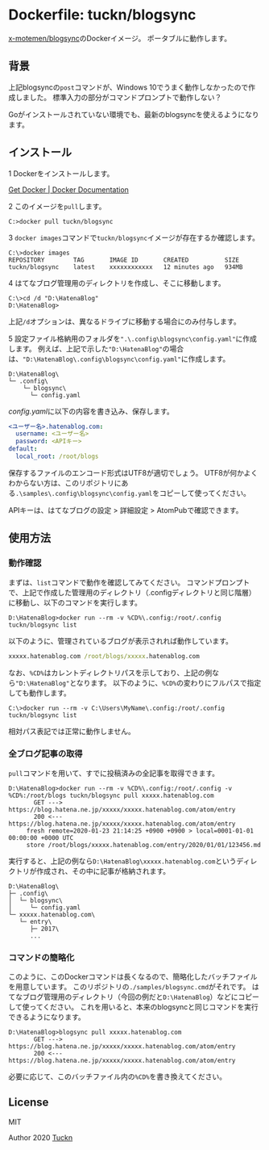 # Dockerfile: tuckn/blogsync

[x-motemen/blogsync](https://github.com/x-motemen/blogsync)のDockerイメージ。
ポータブルに動作します。

## 背景

上記blogsyncの`post`コマンドが、Windows 10でうまく動作しなかったので作成しました。
標準入力の部分がコマンドプロンプトで動作しない？

Goがインストールされていない環境でも、最新のblogsyncを使えるようになります。

## インストール

1 Dockerをインストールします。

[Get Docker | Docker Documentation](https://docs.docker.com/get-docker/)

2 このイメージを`pull`します。

```console
C:>docker pull tuckn/blogsync
```

3 `docker images`コマンドで`tuckn/blogsync`イメージが存在するか確認します。

```console
C:\>docker images
REPOSITORY        TAG       IMAGE ID       CREATED          SIZE
tuckn/blogsync    latest    xxxxxxxxxxxx   12 minutes ago   934MB
```

4 はてなブログ管理用のディレクトリを作成し、そこに移動します。

```console
C:\>cd /d "D:\HatenaBlog"
D:\HatenaBlog>
```

上記`/d`オプションは、異なるドライブに移動する場合にのみ付与します。

5 設定ファイル格納用のフォルダを`".\.config\blogsync\config.yaml"`に作成します。
例えば、上記で示した`"D:\HatenaBlog"`の場合は、`"D:\HatenaBlog\.config\blogsync\config.yaml"`に作成します。

```console
D:\HatenaBlog\
└─ .config\
    └─ blogsync\
      └─ config.yaml
```

*config.yaml*に以下の内容を書き込み、保存します。

```yaml
<ユーザー名>.hatenablog.com:
  username: <ユーザー名>
  password: <APIキー>
default:
  local_root: /root/blogs
```

保存するファイルのエンコード形式はUTF8が適切でしょう。
UTF8が何かよくわからない方は、このリポジトリにある`.\samples\.config\blogsync\config.yaml`をコピーして使ってください。

APIキーは、はてなブログの設定 > 詳細設定 > AtomPubで確認できます。

## 使用方法

### 動作確認

まずは、`list`コマンドで動作を確認してみてください。
コマンドプロンプトで、上記で作成した管理用のディレクトリ（.configディレクトリと同じ階層）に移動し、以下のコマンドを実行します。

```console
D:\HatenaBlog>docker run --rm -v %CD%\.config:/root/.config tuckn/blogsync list
```

以下のように、管理されているブログが表示されれば動作しています。

```cmd
xxxxx.hatenablog.com /root/blogs/xxxxx.hatenablog.com
```

なお、`%CD%`はカレントディレクトリパスを示しており、上記の例なら`"D:\HatenaBlog"`となります。
以下のように、`%CD%`の変わりにフルパスで指定しても動作します。

```console
C:\>docker run --rm -v C:\Users\MyName\.config:/root/.config tuckn/blogsync list
```

相対パス表記では正常に動作しません。

### 全ブログ記事の取得

`pull`コマンドを用いて、すでに投稿済みの全記事を取得できます。

```console
D:\HatenaBlog>docker run --rm -v %CD%\.config:/root/.config -v %CD%:/root/blogs tuckn/blogsync pull xxxxx.hatenablog.com
       GET ---> https://blog.hatena.ne.jp/xxxxx/xxxxx.hatenablog.com/atom/entry
       200 <--- https://blog.hatena.ne.jp/xxxxx/xxxxx.hatenablog.com/atom/entry
     fresh remote=2020-01-23 21:14:25 +0900 +0900 > local=0001-01-01 00:00:00 +0000 UTC
     store /root/blogs/xxxxx.hatenablog.com/entry/2020/01/01/123456.md
```

実行すると、上記の例なら`D:\HatenaBlog\xxxxx.hatenablog.com`というディレクトリが作成され、その中に記事が格納されます。

```console
D:\HatenaBlog\
├─ .config\
│  └─ blogsync\
│     └─ config.yaml
└─ xxxxx.hatenablog.com\
   └─ entry\
      ├─ 2017\
      ...
```

### コマンドの簡略化

このように、このDockerコマンドは長くなるので、簡略化したバッチファイルを用意しています。
このリポジトリの`./samples/blogsync.cmd`がそれです。
はてなブログ管理用のディレクトリ（今回の例だと`D:\HatenaBlog`）などにコピーして使ってください。
これを用いると、本来のblogsyncと同じコマンドを実行できるようになります。

```console
D:\HatenaBlog>blogsync pull xxxxx.hatenablog.com
       GET ---> https://blog.hatena.ne.jp/xxxxx/xxxxx.hatenablog.com/atom/entry
       200 <--- https://blog.hatena.ne.jp/xxxxx/xxxxx.hatenablog.com/atom/entry
```

必要に応じて、このバッチファイル内の`%CD%`を書き換えてください。

## License

MIT

Author 2020 [Tuckn](https://github.com/tuckn)